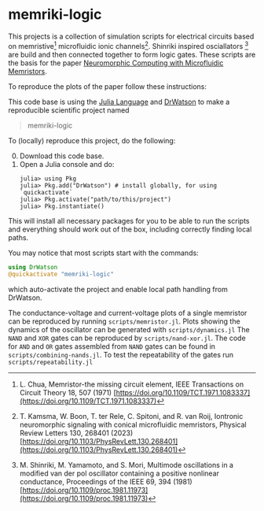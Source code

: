 # memriki-logic

This projects is a collection of simulation scripts for electrical circuits based on memristive[^1] microfluidic ionic channels[^2]. Shinriki inspired osciallators [^3] are build and then connected together to form logic gates. These scripts are the basis for the paper [Neuromorphic Computing with Microfluidic Memristors]().

To reproduce the plots of the paper follow these instructions:

This code base is using the [Julia Language](https://julialang.org/) and
[DrWatson](https://juliadynamics.github.io/DrWatson.jl/stable/)
to make a reproducible scientific project named
> memriki-logic

To (locally) reproduce this project, do the following:

0. Download this code base.
1. Open a Julia console and do:
   ```
   julia> using Pkg
   julia> Pkg.add("DrWatson") # install globally, for using `quickactivate`
   julia> Pkg.activate("path/to/this/project")
   julia> Pkg.instantiate()
   ```

This will install all necessary packages for you to be able to run the scripts and
everything should work out of the box, including correctly finding local paths.

You may notice that most scripts start with the commands:
```julia
using DrWatson
@quickactivate "memriki-logic"
```
which auto-activate the project and enable local path handling from DrWatson.

The conductance-voltage and current-voltage plots of a single memristor can be reproduced by running `scripts/memristor.jl`.
Plots showing the dynamics of the oscillator can be generated with `scripts/dynamics.jl`
The `NAND` and `XOR` gates can be reproduced by `scripts/nand-xor.jl`.
The code for `AND` and `OR` gates assembled from `NAND` gates can be found in `scripts/combining-nands.jl`.
To test the repeatability of the gates run `scripts/repeatability.jl`


[^1]: L. Chua, Memristor-the missing circuit element, IEEE Transactions on Circuit Theory 18, 507 (1971) [https://doi.org/10.1109/TCT.1971.1083337](https://doi.org/10.1109/TCT.1971.1083337)
[^2]: T. Kamsma, W. Boon, T. ter Rele, C. Spitoni, and R. van Roij, Iontronic neuromorphic signaling with conical microfluidic memristors, Physical Review Letters 130, 268401 (2023) [https://doi.org/10.1103/PhysRevLett.130.268401](https://doi.org/10.1103/PhysRevLett.130.268401)
[^3]: M. Shinriki, M. Yamamoto, and S. Mori, Multimode oscillations in a modified van der pol oscillator containing a positive nonlinear conductance, Proceedings of the IEEE 69, 394 (1981) [https://doi.org/10.1109/proc.1981.11973](https://doi.org/10.1109/proc.1981.11973)
